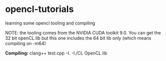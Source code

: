 # opencl-tutorials
learning some opencl tooling and compiling

NOTE: the tooling comes from the NVIDIA CUDA toolkit 9.0. You can get the 32 bit openCL.lib but this one includes the 64 bit lib only (which means compiling on -m64)

**Compiling:** clang++ test.cpp -I. -I./CL OpenCL.lib
